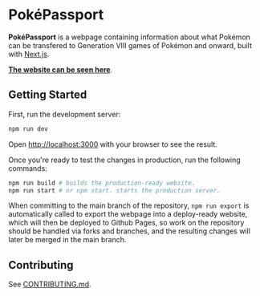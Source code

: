 # PokéPassport

**PokéPassport** is a webpage containing information about what Pokémon can be transfered to Generation VIII games of Pokémon and onward, built with [Next.js](https://nextjs.org/).

**[The website can be seen here](https://yonicdev.github.io/poke-passport/)**.

## Getting Started

First, run the development server:

```bash
npm run dev
```

Open [http://localhost:3000](http://localhost:3000) with your browser to see the result.

Once you're ready to test the changes in production, run the following commands:
```bash
npm run build # builds the production-ready website.
npm run start # or npm start. starts the production server.
```

When committing to the main branch of the repository, `npm run export` is automatically called to export the webpage into a deploy-ready website, which will then be deployed to Github Pages, so work on the repository should be handled via forks and branches, and the resulting changes will later be merged in the main branch.

## Contributing

See [CONTRIBUTING.md](https://github.com/YonicDev/poke-passport/blob/main/CONTRIBUTING.md).
